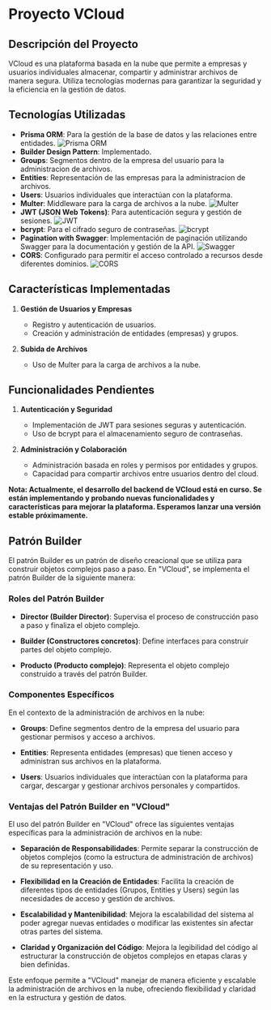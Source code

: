 # Proyecto VCloud

## Descripción del Proyecto

VCloud es una plataforma basada en la nube que permite a empresas y usuarios individuales almacenar, compartir y administrar archivos de manera segura. Utiliza tecnologías modernas para garantizar la seguridad y la eficiencia en la gestión de datos.

## Tecnologías Utilizadas

- **Prisma ORM**: Para la gestión de la base de datos y las relaciones entre entidades. ![Prisma ORM](https://img.shields.io/badge/Prisma%20ORM-1B222D?logo=prisma&logoColor=white)
- **Builder Design Pattern**: Implementado.
- **Groups**: Segmentos dentro de la empresa del usuario para la administracion de archivos.
- **Entities**: Representación de las empresas para la administracion de archivos.
- **Users**: Usuarios individuales que interactúan con la plataforma.
- **Multer**: Middleware para la carga de archivos a la nube. ![Multer](https://img.shields.io/badge/Multer-FFC837?logo=node.js&logoColor=white)
- **JWT (JSON Web Tokens)**: Para autenticación segura y gestión de sesiones. ![JWT](https://img.shields.io/badge/JWT-000000?logo=jsonwebtokens&logoColor=white)
- **bcrypt**: Para el cifrado seguro de contraseñas. ![bcrypt](https://img.shields.io/badge/bcrypt-00599C?logoColor=white)
- **Pagination with Swagger**: Implementación de paginación utilizando Swagger para la documentación y gestión de la API. ![Swagger](https://img.shields.io/badge/Swagger-85EA2D?logo=swagger&logoColor=black)
- **CORS**: Configurado para permitir el acceso controlado a recursos desde diferentes dominios. ![CORS](https://img.shields.io/badge/CORS-E34F26?logoColor=white)

## Características Implementadas

1. **Gestión de Usuarios y Empresas**
   - Registro y autenticación de usuarios.
   - Creación y administración de entidades (empresas) y grupos.

2. **Subida de Archivos**
   - Uso de Multer para la carga de archivos a la nube.

## Funcionalidades Pendientes

1. **Autenticación y Seguridad**
   - Implementación de JWT para sesiones seguras y autenticación.
   - Uso de bcrypt para el almacenamiento seguro de contraseñas.

2. **Administración y Colaboración**
   - Administración basada en roles y permisos por entidades y grupos.
   - Capacidad para compartir archivos entre usuarios dentro del cloud.
     
**Nota: Actualmente, el desarrollo del backend de VCloud está en curso. Se están implementando y probando nuevas funcionalidades y características para mejorar la plataforma. Esperamos lanzar una versión estable próximamente.**

## Patrón Builder

El patrón Builder es un patrón de diseño creacional que se utiliza para construir objetos complejos paso a paso. En "VCloud", se implementa el patrón Builder de la siguiente manera:

### Roles del Patrón Builder

- **Director (Builder Director)**: Supervisa el proceso de construcción paso a paso y finaliza el objeto complejo.

- **Builder (Constructores concretos)**: Define interfaces para construir partes del objeto complejo.

- **Producto (Producto complejo)**: Representa el objeto complejo construido a través del patrón Builder.

### Componentes Específicos

En el contexto de la administración de archivos en la nube:

- **Groups**: Define segmentos dentro de la empresa del usuario para gestionar permisos y acceso a archivos.

- **Entities**: Representa entidades (empresas) que tienen acceso y administran sus archivos en la plataforma.

- **Users**: Usuarios individuales que interactúan con la plataforma para cargar, descargar y gestionar archivos personales y compartidos.

### Ventajas del Patrón Builder en "VCloud"

El uso del patrón Builder en "VCloud" ofrece las siguientes ventajas específicas para la administración de archivos en la nube:

- **Separación de Responsabilidades**: Permite separar la construcción de objetos complejos (como la estructura de administración de archivos) de su representación y uso.

- **Flexibilidad en la Creación de Entidades**: Facilita la creación de diferentes tipos de entidades (Grupos, Entities y Users) según las necesidades de acceso y gestión de archivos.

- **Escalabilidad y Mantenibilidad**: Mejora la escalabilidad del sistema al poder agregar nuevas entidades o modificar las existentes sin afectar otras partes del sistema.

- **Claridad y Organización del Código**: Mejora la legibilidad del código al estructurar la construcción de objetos complejos en etapas claras y bien definidas.

Este enfoque permite a "VCloud" manejar de manera eficiente y escalable la administración de archivos en la nube, ofreciendo flexibilidad y claridad en la estructura y gestión de datos.
